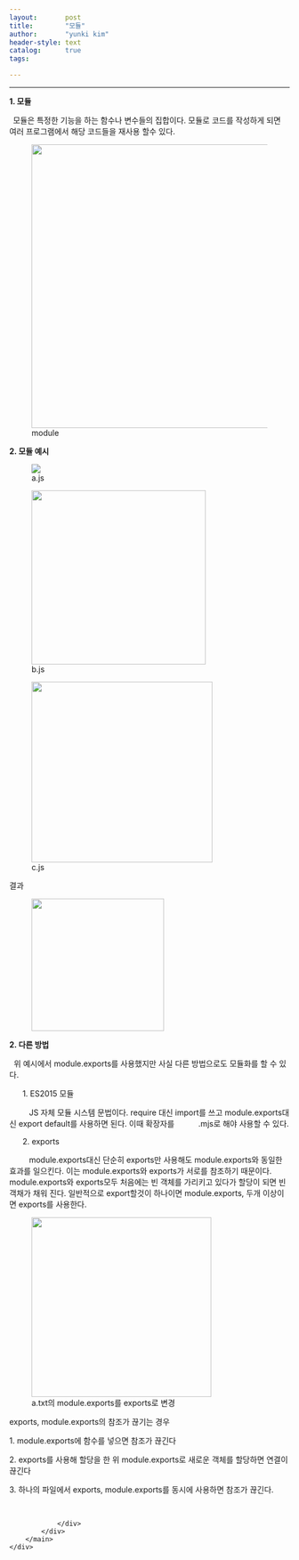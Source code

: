 ```yaml
---
layout:       post
title:        "모듈"
author:       "yunki kim"
header-style: text
catalog:      true
tags: 

---
```


<head></head>
<body id="tt-body-page" class="">
<div id="wrap" class="wrap-right">
    <div id="container">
        <main class="main ">
            <div class="area-main">
                <div class="area-view">
                    <div class="article-header"></div>
                    <hr>
                    <div class="article-view">
                        <div class="contents_style">
                            <p><b>1. 모듈</b></p>
<p><b>&nbsp;&nbsp;</b>모듈은 특정한 기능을 하는 함수나 변수들의 집합이다. 모듈로 코드를 작성하게 되면 여러 프로그램에서 해당 코드들을 재사용 할수 있다.</p>
<p></p><figure class="imageblock alignCenter" data-origin-width="0" data-origin-height="0" width="510" height="NaN" data-ke-mobilestyle="widthContent">
    <span data-lightbox="lightbox">
        <img src="/img/66qo65OI/img.png" data-origin-width="0" data-origin-height="0" width="510" height="NaN" data-ke-mobilestyle="widthContent">
    </span>
    <figcaption>module</figcaption>
</figure><p></p>
<p><b>2. 모듈 예시</b></p>
<p></p><figure class="imageblock alignCenter" data-origin-width="0" data-origin-height="0" data-ke-mobilestyle="widthContent">
    <span data-lightbox="lightbox">
        <img src="/img/66qo65OI/img_1.png" data-origin-width="0" data-origin-height="0" data-ke-mobilestyle="widthContent">
    </span>
    <figcaption>a.js</figcaption>
</figure><figure class="imageblock alignCenter" data-origin-width="0" data-origin-height="0" width="313" height="NaN" data-ke-mobilestyle="widthContent">
    <span data-lightbox="lightbox">
        <img src="/img/66qo65OI/img_2.png" data-origin-width="0" data-origin-height="0" width="313" height="NaN" data-ke-mobilestyle="widthContent">
    </span>
    <figcaption>b.js</figcaption>
</figure><figure class="imageblock alignCenter" data-origin-width="0" data-origin-height="0" width="325" height="NaN" data-ke-mobilestyle="widthContent">
    <span data-lightbox="lightbox">
        <img src="/img/66qo65OI/img_3.png" data-origin-width="0" data-origin-height="0" width="325" height="NaN" data-ke-mobilestyle="widthContent">
    </span>
    <figcaption>c.js</figcaption>
</figure><p></p>
<p>결과</p>
<p></p><figure class="imageblock alignCenter" data-origin-width="0" data-origin-height="0" width="238" height="NaN" data-ke-mobilestyle="widthContent">
    <span data-lightbox="lightbox">
        <img src="/img/66qo65OI/img_4.png" data-origin-width="0" data-origin-height="0" width="238" height="NaN" data-ke-mobilestyle="widthContent">
    </span>
    <figcaption></figcaption>
</figure><p></p>
<p><b>2. 다른 방법</b></p>
<p>&nbsp; 위 예시에서 module.exports를 사용했지만 사실 다른 방법으로도 모듈화를 할 수 있다.&nbsp;</p>
<p>&nbsp; &nbsp; &nbsp; 1. ES2015 모듈</p>
<p>&nbsp; &nbsp; &nbsp; &nbsp; &nbsp;JS 자체 모듈 시스템 문법이다. require 대신 import를 쓰고 module.exports대신 export default를 사용하면 된다. 이때 확장자를&nbsp; &nbsp; &nbsp; &nbsp; &nbsp; &nbsp;.mjs로 해야 사용할 수 있다.</p>
<p>&nbsp; &nbsp; &nbsp; 2. exports</p>
<p>&nbsp; &nbsp; &nbsp; &nbsp; &nbsp;module.exports대신 단순히 exports만 사용해도 module.exports와 동일한 효과를 일으킨다. 이는 module.exports와 exports가 서로를 참조하기 때문이다. module.exports와 exports모두 처음에는 빈 객체를 가리키고 있다가 할당이 되면 빈 객채가 채워 진다. 일반적으로 export할것이 하나이면 module.exports, 두개 이상이면 exports를 사용한다.</p>
<p></p><figure class="imageblock alignCenter" data-origin-width="0" data-origin-height="0" width="323" height="NaN" data-ke-mobilestyle="widthContent">
    <span data-lightbox="lightbox">
        <img src="/img/66qo65OI/img_5.png" data-origin-width="0" data-origin-height="0" width="323" height="NaN" data-ke-mobilestyle="widthContent">
    </span>
    <figcaption>a.txt의 module.exports를 exports로 변경</figcaption>
</figure><p></p>
<p>exports, module.exports의 참조가 끊기는 경우</p>
<p>1. module.exports에 함수를 넣으면 참조가 끊긴다</p>
<p>2. exports를 사용해 할당을 한 위 module.exports로 새로운 객체를 할당하면 연결이 끊긴다</p>
<p>3. 하나의 파일에서 exports, module.exports를 동시에 사용하면 참조가 끊긴다.&nbsp;</p>
                        </div>
                        <br>
                        <div class="tags"></div>
                    </div>
                    
                </div>
            </div>
        </main>
    </div>
</div>


</body>